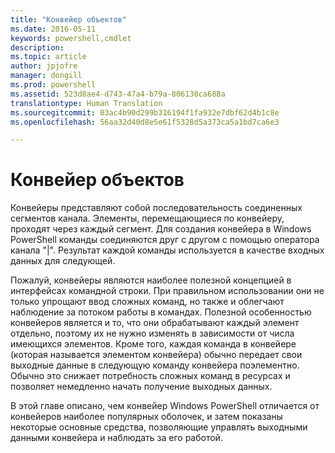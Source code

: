 ```yaml
---
title: "Конвейер объектов"
ms.date: 2016-05-11
keywords: powershell,cmdlet
description: 
ms.topic: article
author: jpjofre
manager: dongill
ms.prod: powershell
ms.assetid: 523d8ae4-d743-47a4-b79a-806130ca688a
translationtype: Human Translation
ms.sourcegitcommit: 03ac4b90d299b316194f1fa932e7dbf62d4b1c8e
ms.openlocfilehash: 56aa32d40d8e5e61f5328d5a373ca5a1bd7ca6e3

---
```


# Конвейер объектов
Конвейеры представляют собой последовательность соединенных сегментов канала. Элементы, перемещающиеся по конвейеру, проходят через каждый сегмент. Для создания конвейера в Windows PowerShell команды соединяются друг с другом с помощью оператора канала "|". Результат каждой команды используется в качестве входных данных для следующей.

Пожалуй, конвейеры являются наиболее полезной концепцией в интерфейсах командной строки. При правильном использовании они не только упрощают ввод сложных команд, но также и облегчают наблюдение за потоком работы в командах. Полезной особенностью конвейеров является и то, что они обрабатывают каждый элемент отдельно, поэтому их не нужно изменять в зависимости от числа имеющихся элементов. Кроме того, каждая команда в конвейере (которая называется элементом конвейера) обычно передает свои выходные данные в следующую команду конвейера поэлементно. Обычно это снижает потребность сложных команд в ресурсах и позволяет немедленно начать получение выходных данных.

В этой главе описано, чем конвейер Windows PowerShell отличается от конвейеров наиболее популярных оболочек, и затем показаны некоторые основные средства, позволяющие управлять выходными данными конвейера и наблюдать за его работой.




<!--HONumber=Jun16_HO4-->


